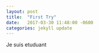 ```yaml
---
layout: post
title:  "First Try"
date:   2017-03-30 11:48:00 -0600
categories: jekyll update
---
```

Je suis etuduant
